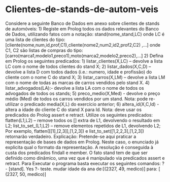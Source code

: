 # Clientes-de-stands-de-autom-veis
Considere a seguinte Banco de Dados em anexo sobre clientes de stands de automóveis:   1)  Registe em Prolog todos os dados relevantes do Banco de Dados, utilizando fatos com a notação: stand(nome_stand,LC) onde LC é uma lista de clientes do tipo:    [cliente(nome,num,id,prof,C1),cliente(nome2,num2,id2,prof2,C2) ,…]   onde C1, C2 são listas de compras do tipo:  [carro(marca1,modelo1,preco1),moto(marca2,modelo2,preco2),…]  2)  Defina em Prolog os seguintes predicados:  1)     listar_clientes(X,LC) – devolve a lista LC com o nome de todos clientes do stand X; 2)     listar_dados(X,C,D) – devolve a lista D com todos dados (i.e.: numero, idade e profissão) do cliente com o nome C do stand X; 3)     listar_carros(X,LM) – devolve a lista LM com o nome de todas as marcas de carros vendidos pelo stand X. 4)     listar_advogados(LA):- devolve a lista LA com o nome de todos os advogados de todos os stands; 5)     preco_medio(X,Med) - devolve o preço médio (Med) de todos os carros vendidos por um stand. Nota: pode re-utilizar o predicado media(X,L) do exercício anterior; 6)     altera_id(X,C,Id) - altera a idade do cliente C do stand X para Id. Nota: deve usar os predicados do Prolog assert e retract.  Utilize os seguintes predicados:  flatten(L1,L2) – remove todos os [] extra de L1, devolvendo o resultado em L2;  list_to_set_(L1,L2) – remove elementos repetidos de L1, devolvendo L2;   Por exemplo, flatten([[1],[2,3]],[1,2,3]) e list_to_set([1,2,2,3],[1,2,3]) retornarão verdadeiro.  Explicação:  Pretende-se aqui praticar a representação de bases de dados em Prolog. Neste caso, o enunciado já explicita qual o formato da representação. A resolução é conseguida à custa dos predicados findall e member. O fato stand tem de que ser definido como dinâmico, uma vez que é manipulado via predicados assert e retract.  Para Executar o programa basta executar os seguintes comandos:  ?- [stand].  Yes ?- teste.   mudar idade da ana de:[(2327, 49, medico)] para: [ (2327, 50, medico)]

